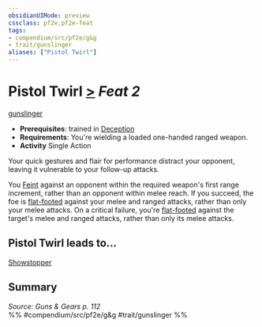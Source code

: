 ```yaml
---
obsidianUIMode: preview
cssclass: pf2e,pf2e-feat
tags:
- compendium/src/pf2e/g&g
- trait/gunslinger
aliases: ["Pistol Twirl"]
---
```

# Pistol Twirl  [>](/rules/core-rulebook/chapter-9-playing-the-game.md#Actions "Single Action") *Feat 2*  
[gunslinger](/rules/traits/gunslinger-g-g.md)  

- **Prerequisites**: trained in [Deception](/compendium/skills.md#Deception)
- **Requirements**: You're wielding a loaded one-handed ranged weapon.
- **Activity** Single Action

Your quick gestures and flair for performance distract your opponent, leaving it vulnerable to your follow-up attacks.

You [Feint](/rules/actions/feint.md) against an opponent within the required weapon's first range increment, rather than an opponent within melee reach. If you succeed, the foe is [flat-footed](/rules/conditions.md#Flat-footed) against your melee and ranged attacks, rather than only your melee attacks. On a critical failure, you're [flat-footed](/rules/conditions.md#Flat-footed) against the target's melee and ranged attacks, rather than only its melee attacks.

## Pistol Twirl leads to...

[Showstopper](/compendium/feats/showstopper-g-g.md)

## Summary

*Source: Guns & Gears p. 112*  
%% #compendium/src/pf2e/g&g #trait/gunslinger %%